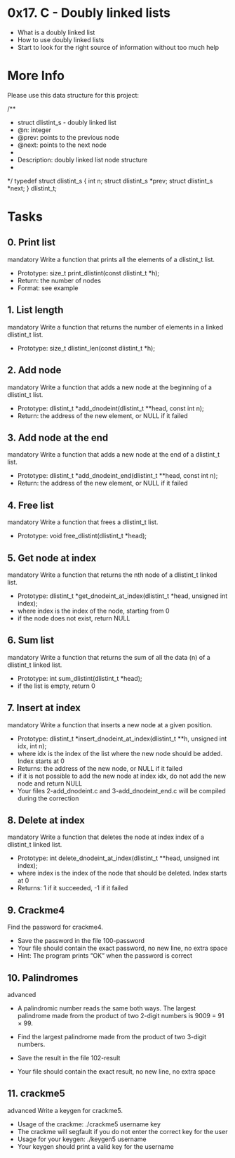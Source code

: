 # 0x17. C - Doubly linked lists
* What is a doubly linked list
* How to use doubly linked lists
* Start to look for the right source of information without too much help
# More Info
Please use this data structure for this project:

/**
 * struct dlistint_s - doubly linked list
 * @n: integer
 * @prev: points to the previous node
 * @next: points to the next node
 *
 * Description: doubly linked list node structure
 * 
 */
typedef struct dlistint_s
{
    int n;
    struct dlistint_s *prev;
    struct dlistint_s *next;
} dlistint_t;
# Tasks
## 0. Print list
mandatory
Write a function that prints all the elements of a dlistint_t list.

* Prototype: size_t print_dlistint(const dlistint_t *h);
* Return: the number of nodes
* Format: see example
## 1. List length
mandatory
Write a function that returns the number of elements in a linked dlistint_t list.

* Prototype: size_t dlistint_len(const dlistint_t *h);
## 2. Add node
mandatory
Write a function that adds a new node at the beginning of a dlistint_t list.

* Prototype: dlistint_t *add_dnodeint(dlistint_t **head, const int n);
* Return: the address of the new element, or NULL if it failed
## 3. Add node at the end
mandatory
Write a function that adds a new node at the end of a dlistint_t list.

* Prototype: dlistint_t *add_dnodeint_end(dlistint_t **head, const int n);
* Return: the address of the new element, or NULL if it failed
## 4. Free list
mandatory
Write a function that frees a dlistint_t list.

* Prototype: void free_dlistint(dlistint_t *head);
## 5. Get node at index
mandatory
Write a function that returns the nth node of a dlistint_t linked list.

* Prototype: dlistint_t *get_dnodeint_at_index(dlistint_t *head, unsigned int index);
* where index is the index of the node, starting from 0
* if the node does not exist, return NULL
## 6. Sum list
mandatory
Write a function that returns the sum of all the data (n) of a dlistint_t linked list.

* Prototype: int sum_dlistint(dlistint_t *head);
* if the list is empty, return 0
## 7. Insert at index
mandatory
Write a function that inserts a new node at a given position.

* Prototype: dlistint_t *insert_dnodeint_at_index(dlistint_t **h, unsigned int idx, int n);
* where idx is the index of the list where the new node should be added. Index starts at 0
* Returns: the address of the new node, or NULL if it failed
* if it is not possible to add the new node at index idx, do not add the new node and return NULL
* Your files 2-add_dnodeint.c and 3-add_dnodeint_end.c will be compiled during the correction
## 8. Delete at index
mandatory
Write a function that deletes the node at index index of a dlistint_t linked list.

* Prototype: int delete_dnodeint_at_index(dlistint_t **head, unsigned int index);
* where index is the index of the node that should be deleted. Index starts at 0
* Returns: 1 if it succeeded, -1 if it failed
## 9. Crackme4
Find the password for crackme4.

* Save the password in the file 100-password
* Your file should contain the exact password, no new line, no extra space
* Hint: The program prints “OK” when the password is correct
## 10. Palindromes
advanced
* A palindromic number reads the same both ways. The largest palindrome made from the product of two 2-digit numbers is 9009 = 91 × 99.

* Find the largest palindrome made from the product of two 3-digit numbers.

* Save the result in the file 102-result
* Your file should contain the exact result, no new line, no extra space
## 11. crackme5
advanced
Write a keygen for crackme5.

* Usage of the crackme: ./crackme5 username key
* The crackme will segfault if you do not enter the correct key for the user
* Usage for your keygen: ./keygen5 username
* Your keygen should print a valid key for the username

